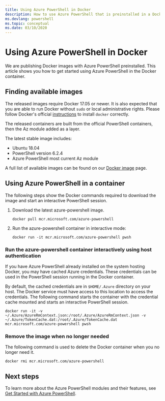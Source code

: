 ```yaml
---
title: Using Azure PowerShell in Docker
description: How to use Azure PowerShell that is preinstalled in a Docker image.
ms.devlang: powershell
ms.topic: conceptual
ms.date: 03/10/2020
---
```


# Using Azure PowerShell in Docker

We are publishing Docker images with Azure PowerShell preinstalled. This article shows you how to
get started using Azure PowerShell in the Docker container.

## Finding available images

The released images require Docker 17.05 or newer. It is also expected that you are able to run
Docker without `sudo` or local administrative rights. Please follow Docker's official
[instructions][install] to install `docker` correctly.

The released containers are built from the official PowerShell containers, then the Az module added
as a layer.

The latest stable image includes:

- Ubuntu 18.04
- PowerShell version 6.2.4
- Azure PowerShell most current Az module

A full list of available images can be found on our [Docker image][az image] page.

## Using Azure PowerShell in a container

The following steps show the Docker commands required to download the image and start an interactive
PowerShell session.

1. Download the latest azure-powershell image.

   ```console
   docker pull mcr.microsoft.com/azure-powershell
   ```

1. Run the azure-powershell container in interactive mode:

   ```console
   docker run -it mcr.microsoft.com/azure-powershell pwsh
   ```

### Run the azure-powershell container interactively using host authentication

If you have Azure PowerShell already installed on the system hosting Docker, you may have cached
Azure credentials. These credentials can be used in the PowerShell session running in the Docker
container.

By default, the cached credentials are in `$HOME/.Azure` directory on your host. The Docker service
must have access to this location to access the credentials. The following command starts the
container with the credential cache mounted and starts an interactive PowerShell session.

```console
docker run -it -v ~/.Azure/AzureRmContext.json:/root/.Azure/AzureRmContext.json -v ~/.Azure/TokenCache.dat:/root/.Azure/TokenCache.dat mcr.microsoft.com/azure-powershell pwsh
```

### Remove the image when no longer needed

The following command is used to delete the Docker container when you no longer need it.

```console
docker rmi mcr.microsoft.com/azure-powershell
```

## Next steps

To learn more about the Azure PowerShell modules and their features, see
[Get Started with Azure PowerShell](get-started-azureps.md).

<!-- link references -->
[install]: https://docs.docker.com/engine/installation/
[powershell image]: https://hub.docker.com/_/microsoft-powershell
[az image]: https://hub.docker.com/_/microsoft-azure-powershell